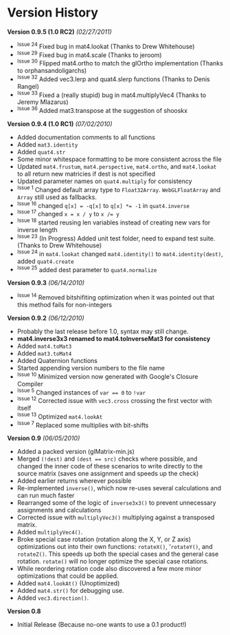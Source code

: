 # Version History #

**Version 0.9.5 (1.0 RC2)** _(02/27/2011)_
  * <sup>Issue 24</sup> Fixed bug in mat4.lookat (Thanks to Drew Whitehouse)
  * <sup>Issue 29</sup> Fixed bug in mat4.scale (Thanks to jeroom)
  * <sup>Issue 30</sup> Flipped mat4.ortho to match the glOrtho implementation (Thanks to orphansandoligarchs)
  * <sup>Issue 32</sup> Added vec3.lerp and quat4.slerp functions (Thanks to Denis Rangel)
  * <sup>Issue 33</sup> Fixed a (really stupid) bug in mat4.multiplyVec4 (Thanks to Jeremy Mlazarus)
  * <sup>Issue 36</sup> Added mat3.transpose at the suggestion of shooskx

**Version 0.9.4 (1.0 RC1)** _(07/02/2010)_
  * Added documentation comments to all functions
  * Added `mat3.identity`
  * Added `quat4.str`
  * Some minor whitespace formatting to be more consistent across the file
  * Updated `mat4.frustum`, `mat4.perspective`, `mat4.ortho`, and `mat4.lookat` to all return new matricies if dest is not specified
  * Updated parameter names on `quat4.multiply` for consistency
  * <sup>Issue 1</sup> Changed default array type to `Float32Array`. `WebGLFloatArray` and `Array` still used as fallbacks.
  * <sup>Issue 16</sup> changed `q[x] = -q[x]` to `q[x] *= -1` in `quat4.inverse`
  * <sup>Issue 17</sup> changed `x = x / y` to `x /= y`
  * <sup>Issue 18</sup> started reusing len variables instead of creating new vars for inverse length
  * <sup>Issue 23</sup> (In Progress) Added unit test folder, need to expand test suite. (Thanks to Drew Whitehouse)
  * <sup>Issue 24</sup> in `mat4.lookat` changed `mat4.identity()` to `mat4.identity(dest)`, added `quat4.create`
  * <sup>Issue 25</sup> added dest parameter to `quat4.normalize`

**Version 0.9.3** _(06/14/2010)_
  * <sup>Issue 14</sup> Removed bitshifiting optimization when it was pointed out that this method fails for non-integers

**Version 0.9.2** _(06/12/2010)_
  * Probably the last release before 1.0, syntax may still change.
  * **mat4.inverse3x3 renamed to mat4.toInverseMat3 for consistency**
  * Added `mat4.toMat3`
  * Added `mat3.toMat4`
  * Added Quaternion functions
  * Started appending version numbers to the file name
  * <sup>Issue 10</sup> Minimized version now generated with Google's Closure Compiler
  * <sup>Issue 5</sup> Changed instances of `var == 0` to `!var`
  * <sup>Issue 12</sup> Corrected issue with `vec3.cross` crossing the first vector with itself
  * <sup>Issue 13</sup> Optimized `mat4.lookAt`
  * <sup>Issue 7</sup> Replaced some multiplies with bit-shifts

**Version 0.9** _(06/05/2010)_
  * Added a packed version (glMatrix-min.js)
  * Merged `(!dest)` and `(dest == src)` checks where possible, and changed the inner code of these scenarios to write directly to the source matrix (saves one assignment and speeds up the check)
  * Added earlier returns wherever possible
  * Re-implemented `inverse()`, which now re-uses several calculations and can run much faster
  * Rearranged some of the logic of `inverse3x3()` to prevent unnecessary assignments and calculations
  * Corrected issue with `multiplyVec3()` multiplying against a transposed matrix.
  * Added `multiplyVec4()`.
  * Broke special case rotation (rotation along the X, Y, or Z axis) optimizations out into their own functions: `rotateX()`, '`rotateY()`, and `rotateZ()`. This speeds up both the special cases and the general case rotation. `rotate()` will no longer optimize the special case rotations.
  * While reordering rotation code also discovered a few more minor optimizations that could be applied.
  * Added `mat4.lookAt()` (Unoptimized)
  * Added `mat4.str()` for debugging use.
  * Added `vec3.direction()`.

**Version 0.8**
  * Initial Release (Because no-one wants to use a 0.1 product!)